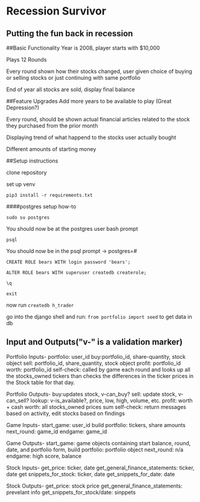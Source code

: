 Recession Survivor
==================
Putting the fun back in recession
---------------------------------

##Basic Functionality
Year is 2008, player starts with $10,000

Plays 12 Rounds

Every round shown how their stocks changed, user given choice of buying or selling stocks or just continuing with same portfolio

End of year all stocks are sold, display final balance


##Feature Upgrades
Add more years to be available to play (Great Depression?)

Every round, should be shown actual financial articles related to the stock they purchased from the prior month

Displaying trend of what happend to the stocks user actually bought

Different amounts of starting money


##Setup instructions

clone repository

set up venv

`pip3 install -r requirements.txt`

####postgres setup how-to

`sudo su postgres`

You should now be at the postgres user bash prompt

`psql`

You should now be in the psql prompt -> postgres=#

`CREATE ROLE bears WITH login password 'bears';`

`ALTER ROLE bears WITH superuser createdb createrole;`

`\q`

`exit`

now run `createdb h_trader`

go into the django shell and run: `from portfolio import seed` to get data in db

## Input and Outputs("v-" is a validation marker)
Portfolio Inputs-
portfolio: user_id
buy:portfolio_id, share-quantity, stock object
sell: portfolio_id, share_quantity, stock object
profit: portfolio_id
worth: portfolio_id
self-check: called by game each round and looks up all the stocks_owned tickers than checks the differences in the ticker prices in the Stock table for that day.

Portfolio Outputs-
buy:updates stock, v-can_buy?
sell: update stock, v-can_sell?
lookup: v-is_available?, price, low, high, volume, etc.
profit: worth + cash
worth: all stocks_owned prices sum
self-check: return messages based on activity, edit stocks based on findings

Game Inputs-
start_game: user_id
build portfolio: tickers, share amounts
next_round: game_id
endgame: game_id

Game Outputs-
start_game: game objects containing start balance, round, date, and portfolio form,
build portfolio: portfolio object
next_round: n/a
endgame: high score, balance

Stock Inputs-
get_price: ticker, date
get_general_finance_statements: ticker, date
get snippets_for_stock: ticker, date
get_snippets_for_date: date

Stock Outputs-
get_price: stock price
get_general_finance_statements: prevelant info
get_snippets_for_stock/date: sinppets
